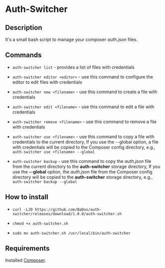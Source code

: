 # Auth-Switcher

## Description

It's a small bash script to manage your composer _auth.json_ files.


## Commands

* `auth-switcher list` - provides a list of files with credentials

* `auth-switcher editor <editor>` - use this command to configure the editor to edit files with credentials

* `auth-switcher new <filename>` - use this command to create a file with credentials

* `auth-switcher edit <filename>` - use this command to edit a file with credentials

* `auth-switcher remove <filename>` - use this command to remove a file with credentials

* `auth-switcher use <filename>` - use this command to copy a file with credentials to the current directory,
If you use the --global option, a file with credentials will be copied to the Composer config directory, e.g., `auth-switcher use <filename> --global`

* `auth-switcher backup` - use this command to copy the _auth.json_ file from the current directory to the **auth-switcher** storage directory,
If you use the **--global** option, the _auth.json_ file from the Composer config directory will be copied to the **auth-switcher** storage directory, e.g., `auth-switcher backup --global`

## How to install

* `curl -LJO https://github.com/BaDos/auth-switcher/releases/download/1.0.0/auth-switcher.sh`

* `chmod +x auth-switcher.sh`

* `sudo mv auth-switcher.sh /usr/local/bin/auth-switcher`

## Requirements

Installed [Composer](https://getcomposer.org/download/).
